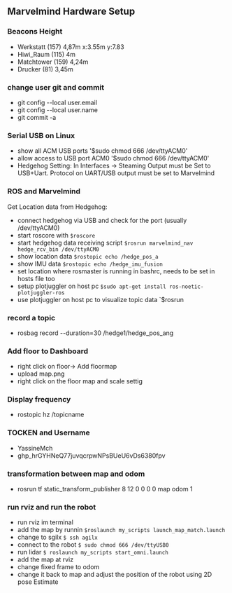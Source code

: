 ## Marvelmind Hardware Setup 
### Beacons Height 
* Werkstatt (157) 4,87m x:3.55m y:7.83
* Hiwi_Raum (115) 4m
* Matchtower (159) 4,24m
* Drucker (81) 3,45m

### change user git and commit
* git config --local user.email
* git config --local user.name
* git commit -a

### Serial USB on Linux 
 * show all ACM USB ports '$sudo chmod 666 /dev/ttyACM0'
 * allow access to USB port ACM0 '$sudo chmod 666 /dev/ttyACM0'
 * Hedgehog Setting: In Interfaces -> Steaming Output must be Set to USB+Uart. Protocol on UART/USB output must be set to Marvelmind

### ROS and Marvelmind
Get Location data from Hedgehog:
* connect hedgehog via USB and check for the port (usually /dev/ttyACM0)
* start roscore with `$roscore`
* start hedgehog data receiving script `$rosrun marvelmind_nav hedge_rcv_bin /dev/ttyACM0`
* show location data `$rostopic echo /hedge_pos_a`
* show IMU data `$rostopic echo /hedge_imu_fusion`
* set location where rosmaster is running in bashrc, needs to be set in hosts file too
* setup plotjuggler on host pc `$sudo apt-get install ros-noetic-plotjuggler-ros`
* use plotjuggler on host pc to visualize topic data `$rosrun 

### record a topic 

* rosbag record --duration=30 /hedge1/hedge_pos_ang

 
### Add floor to Dashboard 
* right click on floor-> Add floormap
* upload map.png
* right click on the floor map and scale settig  

### Display frequency 
* rostopic hz /topicname

### TOCKEN and Username
* YassineMch
* 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 

### transformation between map and odom
* rosrun tf static_transform_publisher 8 12 0 0 0 0 map odom 1

### run rviz and run the robot 
* run rviz im terminal 
* add the map by runnin `$roslaunch my_scripts launch_map_match.launch `
* change to sgilx `$ ssh agilx`
* connect to the robot `$ sudo chmod 666 /dev/ttyUSB0`
* run lidar `$ roslaunch my_scripts start_omni.launch`
* add the map at rviz 
* change fixed frame to odom
* change it back to map and adjust the position of the robot using 2D pose Estimate